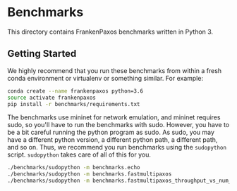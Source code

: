 # Benchmarks
This directory contains FrankenPaxos benchmarks written in Python 3.

## Getting Started
We highly recommend that you run these benchmarks from within a fresh conda
environment or virtualenv or something similar. For example:

```bash
conda create --name frankenpaxos python=3.6
source activate frankenpaxos
pip install -r benchmarks/requirements.txt
```

The benchmarks use mininet for network emulation, and mininet requires sudo, so
you'll have to run the benchmarks with sudo. However, you have to be a bit
careful running the python program as sudo. As sudo, you may have a different
python version, a different python path, a different path, and so on. Thus, we
recommend you run benchmarks using the `sudopython` script. `sudopython` takes
care of all of this for you.

```bash
./benchmarks/sudopython -m benchmarks.echo
./benchmarks/sudopython -m benchmarks.fastmultipaxos
./benchmarks/sudopython -m benchmarks.fastmultipaxos_throughput_vs_num_clients
```
